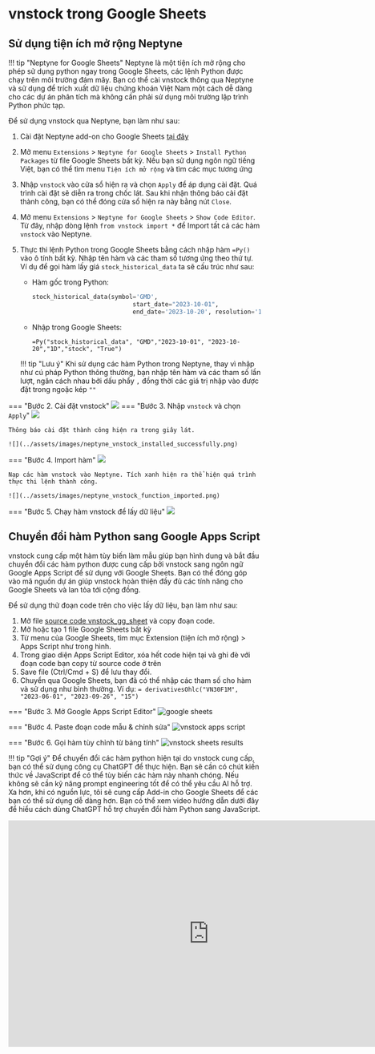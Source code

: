 # vnstock trong Google Sheets
## Sử dụng tiện ích mở rộng Neptyne

!!! tip "Neptyne for Google Sheets"
    Neptyne là một tiện ích mở rộng cho phép sử dụng python ngay trong Google Sheets, các lệnh Python được chạy trên môi trường đám mây. Bạn có thể cài vnstock thông qua Neptyne và sử dụng để trích xuất dữ liệu chứng khoán Việt Nam một cách dễ dàng cho các dự án phân tích mà không cần phải sử dụng môi trường lập trình Python phức tạp. 

Để sử dụng vnstock qua Neptyne, bạn làm như sau:

1. Cài đặt Neptyne add-on cho Google Sheets [tại đây](https://workspace.google.com/marketplace/app/neptyne_python_for_sheets/891309878867)
2. Mở menu `Extensions` > `Neptyne for Google Sheets` > `Install Python Packages` từ file Google Sheets bất kỳ. Nếu bạn sử dụng ngôn ngữ tiếng Việt, bạn có thể tìm menu `Tiện ích mở rộng` và tìm các mục tương ứng
3. Nhập `vnstock` vào cửa sổ hiện ra và chọn `Apply` để áp dụng cài đặt. Quá trình cài đặt sẽ diễn ra trong chốc lát. Sau khi nhận thông báo cài đặt thành công, bạn có thể đóng cửa sổ hiện ra này bằng nút `Close`.
4. Mở menu `Extensions` > `Neptyne for Google Sheets` > `Show Code Editor`. Từ đây, nhập dòng lệnh `from vnstock import *` để Import tất cả các hàm `vnstock` vào Neptyne.
5. Thực thi lệnh Python trong Google Sheets bằng cách nhập hàm `=Py()` vào ô tính bất kỳ. Nhập tên hàm và các tham số tương ứng theo thứ tự. Ví dụ để gọi hàm lấy giá `stock_historical_data` ta sẽ cấu trúc như sau:

    - Hàm gốc trong Python:
        ```python
        stock_historical_data(symbol='GMD', 
                                    start_date="2023-10-01", 
                                    end_date='2023-10-20', resolution='1D', type='stock', beautify=True)
        ```
    - Nhập trong Google Sheets:
        ```
        =Py("stock_historical_data", "GMD","2023-10-01", "2023-10-20","1D","stock", "True")
        ```
    
    !!! tip "Lưu ý"
        Khi sử dụng các hàm Python trong Neptyne, thay vì nhập như cú pháp Python thông thường, bạn nhập tên hàm và các tham số lần lượt, ngăn cách nhau bởi dấu phẩy `,` đồng thời các giá trị nhập vào được đặt trong ngoặc kép `""`

=== "Bước 2. Cài đặt vnstock"
    ![](../assets/images/install_vnstock_neptyne.png)
=== "Bước 3. Nhập `vnstock` và chọn `Apply`"
    ![](../assets/images/neptyne_install_vnstock_apply.png)

    Thông báo cài đặt thành công hiện ra trong giây lát.

    ![](../assets/images/neptyne_vnstock_installed_successfully.png)
=== "Bước 4. Import hàm"
    ![](../assets/images/neptyne_vnstock_import_functions.png)
    
    Nạp các hàm vnstock vào Neptyne. Tích xanh hiện ra thể hiện quá trình thực thi lệnh thành công.

    ![](../assets/images/neptyne_vnstock_function_imported.png)
=== "Bước 5. Chạy hàm vnstock để lấy dữ liệu"
    ![](../assets/images/neptyne_vnstock_run_code.png)



## Chuyển đổi hàm Python sang Google Apps Script
vnstock cung cấp một hàm tùy biến làm mẫu giúp bạn hình dung và bắt đầu chuyển đổi các hàm python được cung cấp bởi vnstock sang ngôn ngữ Google Apps Script để sử dụng với Google Sheets. Bạn có thể đóng góp vào mã nguồn dự án giúp vnstock hoàn thiện đầy đủ các tính năng cho Google Sheets và lan tỏa tới cộng đồng.

Để sử dụng thử đoạn code trên cho việc lấy dữ liệu, bạn làm như sau:

1. Mở file [source code vnstock_gg_sheet](https://github.com/thinh-vu/vnstock/blob/main/vnstock_gg_sheet/vnstock._appscript.js) và copy đoạn code.
2. Mở hoặc tạo 1 file Google Sheets bất kỳ
3. Từ menu của Google Sheets, tìm mục Extension (tiện ích mở rộng) > Apps Script như trong hình. 
4. Trong giao diện Apps Script Editor, xóa hết code hiện tại và ghi đè với đoạn code bạn copy từ source code ở trên 
5. Save file (Ctrl/Cmd + S) để lưu thay đổi.
6. Chuyển qua Google Sheets, bạn đã có thể nhập các tham số cho hàm và sử dụng như bình thường. Ví dụ: `= derivativesOhlc("VN30F1M", "2023-06-01", "2023-09-26", "15")`

=== "Bước 3. Mở Google Apps Script Editor"
    ![google sheets](../assets/images/google_sheet_appscript_menu.png)

=== "Bước 4. Paste đoạn code mẫu & chỉnh sửa"
    ![vnstock apps script](../assets/images/vnstock_google_sheets_appscript_code.png)

=== "Bước 6. Gọi hàm tùy chỉnh từ bảng tính"
    ![vnstock sheets results](../assets/images/vnstock_google_sheet_result.png)

!!! tip "Gợi ý"
    Để chuyển đổi các hàm python hiện tại do vnstock cung cấp, bạn có thể sử dụng công cụ ChatGPT để thực hiện. Bạn sẽ cần có chút kiến thức về JavaScript để có thể tùy biến các hàm này nhanh chóng. Nếu không sẽ cần kỹ năng prompt engineering tốt để có thể yêu cầu AI hỗ trợ. Xa hơn, khi có nguồn lực, tôi sẽ cung cấp Add-in cho Google Sheets để các bạn có thể sử dụng dễ dàng hơn. Bạn có thể xem video hướng dẫn dưới đây để hiểu cách dùng ChatGPT hỗ trợ chuyển đổi hàm Python sang JavaScript.

<iframe width="800" height="452" src="https://www.youtube.com/embed/w4GCFZUpsEY?si=r77JMNc2p-SUihI5" title="YouTube video player" frameborder="0" allow="accelerometer; autoplay; clipboard-write; encrypted-media; gyroscope; picture-in-picture; web-share" allowfullscreen></iframe>
